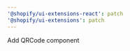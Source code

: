 ```yaml
---
'@shopify/ui-extensions-react': patch
'@shopify/ui-extensions': patch
---
```


Add QRCode component

